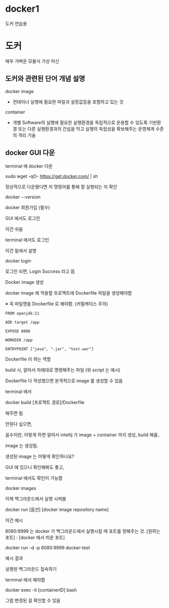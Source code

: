 # docker1
도커 연습용


# 도커

매우 가벼운 모듈식 가상 머신

## 도커와 관련된 단어 개념 설명

docker image 

- 컨테이너 실행에 필요한 파일과 설정값등을 포함하고 있는 것

container

- 개별 Software의 실행에 필요한 실행환경을 독립적으로 운용할 수 있도록 기반환경 또는 다른 실행환경과의 간섭을 막고 실행의 독립성을 확보해주는 운영체계 수준의 격리 기술

## docker GUI 다운



terminal 에 docker 다운

sudo wget -qO- https://get.docker.com/ | sh

정상적으로 다운됐다면 저 명령어를 통해 잘 실행되는 지 확인

docker --version

docker 회원가입 (필수)

GUI 에서도 로그인

이건 쉬움

terminal 에서도 로그인

 이건 밑에서 설명

docker login

로그인 되면, Login Success 라고 뜸

Docker image 생성

docker image 에 적용할 프로젝트에 Dockerfile 파일을 생성해야함

※ 꼭 파일명을 Dockerfile 로 해야함. (커멀케이스 주의)
```
FROM openjdk:11

ADD target /app

EXPOSE 8080

WORKDIR /app

ENTRYPOINT ["java", "-jar", "test.war"]
```

Dockerfile 이 하는 역할

build 시, 알아서 차례대로 명령해주는 파일 (위 script 는 예시)

Dockerfile 다 작성했으면 본격적으로 image 를 생성할 수 있음

terminal 에서

docker build [프로젝트 경로]/Dockerfile

해주면 됨

안된다 싶으면,

꼼수지만, 이렇게 하면 알아서 intellij 가 image + container 까지 생성, build 해줌..

image 는 생성됨.

생성된 image 는 어떻게 확인하나요?

GUI 에 있으니 확인해봐도 좋고,

terminal 에서도 확인이 가능함

docker images

이제 백그라운드에서 실행 시켜봄

docker run [옵션] [docker image repository name]

이건 예시

8080:9999 는 docker 가 백그라운드에서 실행시킬 때 포트를 정해주는 것. [원하는 포트] : [docker 에서 띄운 포트] 

docker run -d -p 8080:9999 docker-test

예시 결과

실행된 백그라운드 접속하기

terminal 에서 해야함

docker exec -it [containerID] bash 

그럼 변경된 걸 확인할 수 있음
